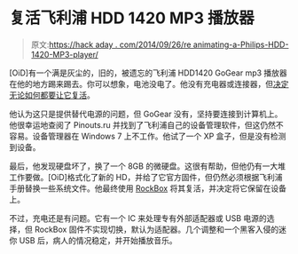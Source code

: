 # 复活飞利浦 HDD 1420 MP3 播放器

> 原文:[https://hack aday . com/2014/09/26/re animating-a-Philips-HDD-1420-MP3-player/](https://hackaday.com/2014/09/26/reanimating-a-philips-hdd-1420-mp3-player/)

[OiD]有一个满是灰尘的，旧的，被遗忘的飞利浦 HDD1420 GoGear mp3 播放器在他的地方踢来踢去。你可以想象，电池没电了。他没有充电器或连接器，但[决定无论如何都要让它复活](http://figuramania.blogspot.com.es/2014/09/hacked-up-usb-for-phillips-hdd1420.html)。

他认为这只是提供替代电源的问题，但 GoGear 没有，坚持要连接到计算机上。他很幸运地查阅了 Pinouts.ru 并找到了飞利浦自己的设备管理软件，但这仍然不容易。设备管理器在 Windows 7 上不工作。他试了一个 XP 盒子，但是没有检测到设备。

最后，他发现硬盘坏了，换了一个 8GB 的微硬盘。这很有帮助，但他仍有一大堆工作要做。[OiD]格式化了新的 HD，并给了它官方固件，但仍然必须根据飞利浦手册替换一些系统文件。他最终使用 [RockBox](http://www.rockbox.org/wiki/GoGearHDD6330) 将其复活，并决定将它保留在设备上。

不过，充电还是有问题。它有一个 IC 来处理专有外部适配器或 USB 电源的选择，但 RockBox 固件不实现切换，默认为适配器。几个调整和一个黑客入侵的迷你 USB 后，病人的情况稳定，并开始播放音乐。